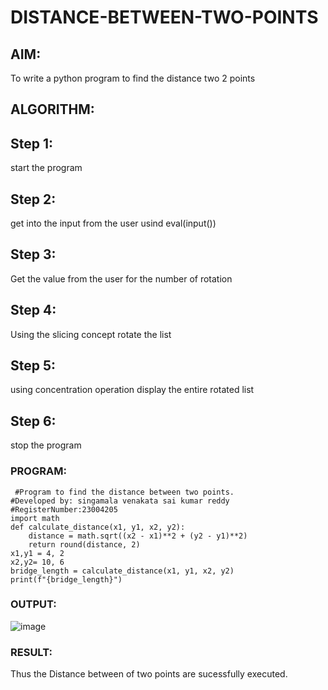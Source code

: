 # DISTANCE-BETWEEN-TWO-POINTS

## AIM:
To write a python program to find the distance two 2 points
## ALGORITHM:
## Step 1:
start the program

## Step 2:
get into the input from the user usind eval(input())

## Step 3:
Get the value from the user for the number of rotation

## Step 4:
Using the slicing concept rotate the list

## Step 5:
using concentration operation display the entire rotated list

## Step 6:
stop the program
### PROGRAM:
```
 #Program to find the distance between two points.
#Developed by: singamala venakata sai kumar reddy
#RegisterNumber:23004205
import math
def calculate_distance(x1, y1, x2, y2):
    distance = math.sqrt((x2 - x1)**2 + (y2 - y1)**2)
    return round(distance, 2)
x1,y1 = 4, 2
x2,y2= 10, 6
bridge_length = calculate_distance(x1, y1, x2, y2)
print(f"{bridge_length}") 
```

### OUTPUT:
![image](https://github.com/23004205/DISTANCE-BETWEEN-TWO-POINTS/assets/138971114/5f890cb3-cf5f-4d80-a2f3-93423d4d9322)


### RESULT:
Thus the Distance between of two points are sucessfully executed.
